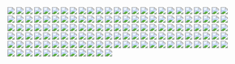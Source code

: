 ![](https://img.shields.io/static/v1?label=&message=%22%2F%2F%21%20A%20doc%20comment%20that%20applies%20to%20the%20implicit%20anonymous%20module%20of%20this%20crate%22&color=yellow)
![](https://img.shields.io/static/v1?label=&message=%22%5Cn%5Cn%22&color=aqua)
![](https://img.shields.io/static/v1?label=&message=%22pub%22&color=black)
![](https://img.shields.io/static/v1?label=&message=%22%20%22&color=aqua)
![](https://img.shields.io/static/v1?label=&message=%22mod%22&color=black)
![](https://img.shields.io/static/v1?label=&message=%22%20%22&color=aqua)
![](https://img.shields.io/static/v1?label=&message=%22outer_module%22&color=black)
![](https://img.shields.io/static/v1?label=&message=%22%20%22&color=aqua)
![](https://img.shields.io/static/v1?label=&message=%22%7B%22&color=black)
![](https://img.shields.io/static/v1?label=&message=%22%5Cn%5Cn%20%20%20%20%22&color=aqua)
![](https://img.shields.io/static/v1?label=&message=%22%2F%2F%21%20%20-%20Inner%20line%20doc%22&color=yellow)
![](https://img.shields.io/static/v1?label=&message=%22%5Cn%20%20%20%20%22&color=aqua)
![](https://img.shields.io/static/v1?label=&message=%22%2F%2F%21%21%20-%20Still%20an%20inner%20line%20doc%20%28but%20with%20a%20bang%20at%20the%20beginning%29%22&color=yellow)
![](https://img.shields.io/static/v1?label=&message=%22%5Cn%5Cn%20%20%20%20%22&color=aqua)
![](https://img.shields.io/static/v1?label=&message=%22%2F%2A%21%20%20-%20Inner%20block%20doc%20%2A%2F%22&color=yellow)
![](https://img.shields.io/static/v1?label=&message=%22%5Cn%20%20%20%20%22&color=aqua)
![](https://img.shields.io/static/v1?label=&message=%22%2F%2A%21%21%20-%20Still%20an%20inner%20block%20doc%20%28but%20with%20a%20bang%20at%20the%20beginning%29%20%2A%2F%22&color=yellow)
![](https://img.shields.io/static/v1?label=&message=%22%5Cn%5Cn%20%20%20%20%22&color=aqua)
![](https://img.shields.io/static/v1?label=&message=%22%2F%2F%20%20%20-%20Only%20a%20comment%22&color=yellow)
![](https://img.shields.io/static/v1?label=&message=%22%5Cn%20%20%20%20%22&color=aqua)
![](https://img.shields.io/static/v1?label=&message=%22%2F%2F%2F%20%20-%20Outer%20line%20doc%20%28exactly%203%20slashes%29%22&color=yellow)
![](https://img.shields.io/static/v1?label=&message=%22%5Cn%20%20%20%20%22&color=aqua)
![](https://img.shields.io/static/v1?label=&message=%22%2F%2F%2F%2F%20-%20Only%20a%20comment%22&color=yellow)
![](https://img.shields.io/static/v1?label=&message=%22%5Cn%5Cn%20%20%20%20%22&color=aqua)
![](https://img.shields.io/static/v1?label=&message=%22%2F%2A%20%20%20-%20Only%20a%20comment%20%2A%2F%22&color=yellow)
![](https://img.shields.io/static/v1?label=&message=%22%5Cn%20%20%20%20%22&color=aqua)
![](https://img.shields.io/static/v1?label=&message=%22%2F%2A%2A%20%20-%20Outer%20block%20doc%20%28exactly%29%202%20asterisks%20%2A%2F%22&color=yellow)
![](https://img.shields.io/static/v1?label=&message=%22%5Cn%20%20%20%20%22&color=aqua)
![](https://img.shields.io/static/v1?label=&message=%22%2F%2A%2A%2A%20-%20Only%20a%20comment%20%2A%2F%22&color=yellow)
![](https://img.shields.io/static/v1?label=&message=%22%5Cn%5Cn%20%20%20%20%22&color=aqua)
![](https://img.shields.io/static/v1?label=&message=%22pub%22&color=black)
![](https://img.shields.io/static/v1?label=&message=%22%20%22&color=aqua)
![](https://img.shields.io/static/v1?label=&message=%22mod%22&color=black)
![](https://img.shields.io/static/v1?label=&message=%22%20%22&color=aqua)
![](https://img.shields.io/static/v1?label=&message=%22inner_module%22&color=black)
![](https://img.shields.io/static/v1?label=&message=%22%20%22&color=aqua)
![](https://img.shields.io/static/v1?label=&message=%22%7B%7D%22&color=black)
![](https://img.shields.io/static/v1?label=&message=%22%5Cn%5Cn%20%20%20%20%22&color=aqua)
![](https://img.shields.io/static/v1?label=&message=%22pub%22&color=black)
![](https://img.shields.io/static/v1?label=&message=%22%20%22&color=aqua)
![](https://img.shields.io/static/v1?label=&message=%22mod%22&color=black)
![](https://img.shields.io/static/v1?label=&message=%22%20%22&color=aqua)
![](https://img.shields.io/static/v1?label=&message=%22nested_comments%22&color=black)
![](https://img.shields.io/static/v1?label=&message=%22%20%22&color=aqua)
![](https://img.shields.io/static/v1?label=&message=%22%7B%22&color=black)
![](https://img.shields.io/static/v1?label=&message=%22%5Cn%20%20%20%20%20%20%20%20%22&color=aqua)
![](https://img.shields.io/static/v1?label=&message=%22%2F%2A%20In%20Rust%20%2F%2A%20we%20can%20%2F%2A%20nest%20comments%20%2A%2F%22&color=yellow)
![](https://img.shields.io/static/v1?label=&message=%22%20%22&color=aqua)
![](https://img.shields.io/static/v1?label=&message=%22%2A%2F%22&color=black)
![](https://img.shields.io/static/v1?label=&message=%22%20%22&color=aqua)
![](https://img.shields.io/static/v1?label=&message=%22%2A%2F%22&color=black)
![](https://img.shields.io/static/v1?label=&message=%22%5Cn%5Cn%20%20%20%20%20%20%20%20%22&color=aqua)
![](https://img.shields.io/static/v1?label=&message=%22%2F%2F%20All%20three%20types%20of%20block%20comments%20can%20contain%20or%20be%20nested%20inside%22&color=yellow)
![](https://img.shields.io/static/v1?label=&message=%22%5Cn%20%20%20%20%20%20%20%20%22&color=aqua)
![](https://img.shields.io/static/v1?label=&message=%22%2F%2F%20any%20other%20type%3A%22&color=yellow)
![](https://img.shields.io/static/v1?label=&message=%22%5Cn%5Cn%20%20%20%20%20%20%20%20%22&color=aqua)
![](https://img.shields.io/static/v1?label=&message=%22%2F%2A%20%20%20%2F%2A%20%2A%2F%22&color=yellow)
![](https://img.shields.io/static/v1?label=&message=%22%20%20%22&color=aqua)
![](https://img.shields.io/static/v1?label=&message=%22%2F%2A%2A%20%2A%2F%22&color=yellow)
![](https://img.shields.io/static/v1?label=&message=%22%20%20%22&color=aqua)
![](https://img.shields.io/static/v1?label=&message=%22%2F%2A%21%20%2A%2F%22&color=yellow)
![](https://img.shields.io/static/v1?label=&message=%22%20%20%22&color=aqua)
![](https://img.shields.io/static/v1?label=&message=%22%2A%2F%22&color=black)
![](https://img.shields.io/static/v1?label=&message=%22%5Cn%20%20%20%20%20%20%20%20%22&color=aqua)
![](https://img.shields.io/static/v1?label=&message=%22%2F%2A%21%20%20%2F%2A%20%2A%2F%22&color=yellow)
![](https://img.shields.io/static/v1?label=&message=%22%20%20%22&color=aqua)
![](https://img.shields.io/static/v1?label=&message=%22%2F%2A%2A%20%2A%2F%22&color=yellow)
![](https://img.shields.io/static/v1?label=&message=%22%20%20%22&color=aqua)
![](https://img.shields.io/static/v1?label=&message=%22%2F%2A%21%20%2A%2F%22&color=yellow)
![](https://img.shields.io/static/v1?label=&message=%22%20%20%22&color=aqua)
![](https://img.shields.io/static/v1?label=&message=%22%2A%2F%22&color=black)
![](https://img.shields.io/static/v1?label=&message=%22%5Cn%20%20%20%20%20%20%20%20%22&color=aqua)
![](https://img.shields.io/static/v1?label=&message=%22%2F%2A%2A%20%20%2F%2A%20%2A%2F%22&color=yellow)
![](https://img.shields.io/static/v1?label=&message=%22%20%20%22&color=aqua)
![](https://img.shields.io/static/v1?label=&message=%22%2F%2A%2A%20%2A%2F%22&color=yellow)
![](https://img.shields.io/static/v1?label=&message=%22%20%20%22&color=aqua)
![](https://img.shields.io/static/v1?label=&message=%22%2F%2A%21%20%2A%2F%22&color=yellow)
![](https://img.shields.io/static/v1?label=&message=%22%20%20%22&color=aqua)
![](https://img.shields.io/static/v1?label=&message=%22%2A%2F%22&color=black)
![](https://img.shields.io/static/v1?label=&message=%22%5Cn%20%20%20%20%20%20%20%20%22&color=aqua)
![](https://img.shields.io/static/v1?label=&message=%22pub%22&color=black)
![](https://img.shields.io/static/v1?label=&message=%22%20%22&color=aqua)
![](https://img.shields.io/static/v1?label=&message=%22mod%22&color=black)
![](https://img.shields.io/static/v1?label=&message=%22%20%22&color=aqua)
![](https://img.shields.io/static/v1?label=&message=%22dummy_item%22&color=black)
![](https://img.shields.io/static/v1?label=&message=%22%20%22&color=aqua)
![](https://img.shields.io/static/v1?label=&message=%22%7B%7D%22&color=black)
![](https://img.shields.io/static/v1?label=&message=%22%5Cn%20%20%20%20%22&color=aqua)
![](https://img.shields.io/static/v1?label=&message=%22%7D%22&color=black)
![](https://img.shields.io/static/v1?label=&message=%22%5Cn%5Cn%20%20%20%20%22&color=aqua)
![](https://img.shields.io/static/v1?label=&message=%22pub%22&color=black)
![](https://img.shields.io/static/v1?label=&message=%22%20%22&color=aqua)
![](https://img.shields.io/static/v1?label=&message=%22mod%22&color=black)
![](https://img.shields.io/static/v1?label=&message=%22%20%22&color=aqua)
![](https://img.shields.io/static/v1?label=&message=%22degenerate_cases%22&color=black)
![](https://img.shields.io/static/v1?label=&message=%22%20%22&color=aqua)
![](https://img.shields.io/static/v1?label=&message=%22%7B%22&color=black)
![](https://img.shields.io/static/v1?label=&message=%22%5Cn%20%20%20%20%20%20%20%20%22&color=aqua)
![](https://img.shields.io/static/v1?label=&message=%22%2F%2F%20empty%20inner%20line%20doc%22&color=yellow)
![](https://img.shields.io/static/v1?label=&message=%22%5Cn%20%20%20%20%20%20%20%20%22&color=aqua)
![](https://img.shields.io/static/v1?label=&message=%22%2F%2F%21%22&color=yellow)
![](https://img.shields.io/static/v1?label=&message=%22%5Cn%5Cn%20%20%20%20%20%20%20%20%22&color=aqua)
![](https://img.shields.io/static/v1?label=&message=%22%2F%2F%20empty%20inner%20block%20doc%22&color=yellow)
![](https://img.shields.io/static/v1?label=&message=%22%5Cn%20%20%20%20%20%20%20%20%22&color=aqua)
![](https://img.shields.io/static/v1?label=&message=%22%2F%2A%21%2A%2F%22&color=yellow)
![](https://img.shields.io/static/v1?label=&message=%22%5Cn%5Cn%20%20%20%20%20%20%20%20%22&color=aqua)
![](https://img.shields.io/static/v1?label=&message=%22%2F%2F%20empty%20line%20comment%22&color=yellow)
![](https://img.shields.io/static/v1?label=&message=%22%5Cn%20%20%20%20%20%20%20%20%22&color=aqua)
![](https://img.shields.io/static/v1?label=&message=%22%2F%2F%22&color=yellow)
![](https://img.shields.io/static/v1?label=&message=%22%5Cn%5Cn%20%20%20%20%20%20%20%20%22&color=aqua)
![](https://img.shields.io/static/v1?label=&message=%22%2F%2F%20empty%20outer%20line%20doc%22&color=yellow)
![](https://img.shields.io/static/v1?label=&message=%22%5Cn%20%20%20%20%20%20%20%20%22&color=aqua)
![](https://img.shields.io/static/v1?label=&message=%22%2F%2F%2F%22&color=yellow)
![](https://img.shields.io/static/v1?label=&message=%22%5Cn%5Cn%20%20%20%20%20%20%20%20%22&color=aqua)
![](https://img.shields.io/static/v1?label=&message=%22%2F%2F%20empty%20block%20comment%22&color=yellow)
![](https://img.shields.io/static/v1?label=&message=%22%5Cn%20%20%20%20%20%20%20%20%22&color=aqua)
![](https://img.shields.io/static/v1?label=&message=%22%2F%2A%2A%2F%22&color=yellow)
![](https://img.shields.io/static/v1?label=&message=%22%5Cn%5Cn%20%20%20%20%20%20%20%20%22&color=aqua)
![](https://img.shields.io/static/v1?label=&message=%22pub%22&color=black)
![](https://img.shields.io/static/v1?label=&message=%22%20%22&color=aqua)
![](https://img.shields.io/static/v1?label=&message=%22mod%22&color=black)
![](https://img.shields.io/static/v1?label=&message=%22%20%22&color=aqua)
![](https://img.shields.io/static/v1?label=&message=%22dummy_item%22&color=black)
![](https://img.shields.io/static/v1?label=&message=%22%20%22&color=aqua)
![](https://img.shields.io/static/v1?label=&message=%22%7B%7D%22&color=black)
![](https://img.shields.io/static/v1?label=&message=%22%5Cn%5Cn%20%20%20%20%20%20%20%20%22&color=aqua)
![](https://img.shields.io/static/v1?label=&message=%22%2F%2F%20empty%202-asterisk%20block%20isn%27t%20a%20doc%20block%2C%20it%20is%20a%20block%20comment%22&color=yellow)
![](https://img.shields.io/static/v1?label=&message=%22%5Cn%20%20%20%20%20%20%20%20%22&color=aqua)
![](https://img.shields.io/static/v1?label=&message=%22%2F%2A%2A%2A%2F%22&color=yellow)
![](https://img.shields.io/static/v1?label=&message=%22%5Cn%5Cn%20%20%20%20%22&color=aqua)
![](https://img.shields.io/static/v1?label=&message=%22%7D%22&color=black)
![](https://img.shields.io/static/v1?label=&message=%22%5Cn%5Cn%20%20%20%20%22&color=aqua)
![](https://img.shields.io/static/v1?label=&message=%22%2F%2A%20The%20next%20one%20isn%27t%20allowed%20because%20outer%20doc%20comments%5Cn%20%20%20%20%20%20%20require%20an%20item%20that%20will%20receive%20the%20doc%20%2A%2F%22&color=yellow)
![](https://img.shields.io/static/v1?label=&message=%22%5Cn%5Cn%20%20%20%20%22&color=aqua)
![](https://img.shields.io/static/v1?label=&message=%22%2F%2F%2F%20Where%20is%20my%20item%3F%22&color=yellow)
![](https://img.shields.io/static/v1?label=&message=%22%5Cn%22&color=aqua)
![](https://img.shields.io/static/v1?label=&message=%22%7D%22&color=black)
